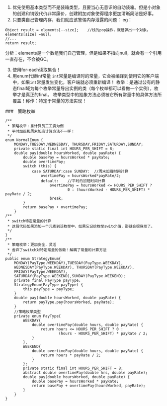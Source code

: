 1. 优先使用基本类型而不是装箱类型，且要当心无意识的自动装箱。但是小对象的创建和销毁代价非常廉价，创建附加对象使得程序更加清晰简洁是好事。
2. 只要类自己管理内存，我们就应该警惕内存泄露的问题：
eg：
```
Object result = elements[--size];    //栈的pop操作，就是弹出一个对象。
elements[size] =null;
//...
return result;
```
分析：elements是一个数组我们自己管理，但是如果不指向null，就会有一个引用一直存在，不会被GC。

3. 使用for-each读取集合！
4. 用enum代替int常量
`int`常量是编译时的常量，它会被编译到使用它的客户端中，如果`int`常量发生变化，客户端就必须重新编译！
枚举：是通过公有的静态final域为每个枚举常量导出实例的类（每个枚举都可以看做一个实例），枚举才是真正的final。
枚举类型中的抽象方法必须被它所有常量中的具体方法所覆盖！称作：特定于常量的方法实现！

###　策略枚举
```
/**
 * 策略枚举：拿计算员工工资为例
 * 平时加班和周末加班计算方法不一样！
 */
enum NormalEnum {
    MONDAY,TUESDAY,WEDNESDAY, THURSDAY,FRIDAY,SATURDAY,SUNDAY;
    private static final int HOURS_PER_SHIFT = 8;
    double pay(double hoursWorked, double payRate) {
        double basePay = hoursWorked * payRate;
        double overtimePay;
        switch (this) {
            case SATURDAY:case SUNDAY:  //周末加班时间计算
                overtimePay = hoursWorked*payRate/2;
                default:    //平时的加班时间计算
                    overtimePay = hoursWorked <= HOURS_PER_SHIFT ?
                            0 : (hoursWorked - HOURS_PER_SHIFT) * payRate / 2;
                    break;
        }
        return basePay + overtimePay;
    }
/**
 * switch特定常量的计算
 * 这段代码如果添加一个元素到该枚举中，如果忘记给枚举switch值，那就会很麻烦了。
 */
}
/**
 * 策略枚举：更加安全，灵活
 * 舍弃了switch对特定常量的依赖！解耦了常量和计算方法
 */
public enum StrategyEnum{
    MONDAY(PayType.WEEKDAY),TUESDAY(PayType.WEEKDAY),
    WEDNESDAY(PayType.WEEKDAY), THURSDAY(PayType.WEEKDAY),
    FRIDAY(PayType.WEEKDAY),
    SATURDAY(PayType.WEEKEND),SUNDAY(PayType.WEEKEND);
    private final PayType payType;
    StrategyEnum(PayType payType) {
        this.payType = payType;
    }
    double pay(double hoursWorked, double payRate) {
        return payType.pay(hoursWorked, payRate);
    }
    //策略枚举类型
    private enum PayType{
        WEEKDAY{
            double overtimePay(double hours, double payRate) {
                return hours <= HOURS_PER_SHIFT ? 0 :
                        (hours - HOURS_PER_SHIFT) * payRate / 2;
            }
        },
        WEEKEND{
            double overtimePay(double hours, double payRate) {
                return hours * payRate / 2;
            }
        };
        private static final int HOURS_PER_SHIFT = 8;
        abstract double overtimePay(double hrs, double payRate);
        double pay(double hoursWorked, double payRate) {
            double basePay = hoursWorked * payRate;
            return basePay + overtimePay(hoursWorked, payRate);
        }
    }
}
```